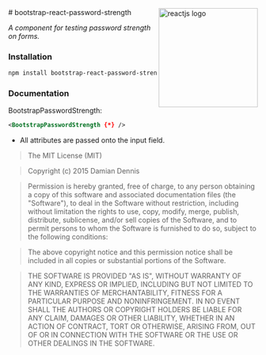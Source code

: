 <img align="right" width="200" alt="reactjs logo" src="http://shockjs.github.io/reactjs.svg">
# bootstrap-react-password-strength


*A component for testing password strength on forms.*

### Installation
```bash
npm install bootstrap-react-password-strength
```

### Documentation

BootstrapPasswordStrength:
```xml
<BootstrapPasswordStrength {*} />
```
  * All attributes are passed onto the input field.

> The MIT License (MIT)

> Copyright (c) 2015 Damian Dennis

> Permission is hereby granted, free of charge, to any person obtaining a copy
> of this software and associated documentation files (the "Software"), to deal
> in the Software without restriction, including without limitation the rights
> to use, copy, modify, merge, publish, distribute, sublicense, and/or sell
> copies of the Software, and to permit persons to whom the Software is
> furnished to do so, subject to the following conditions:

> The above copyright notice and this permission notice shall be included in all
> copies or substantial portions of the Software.

> THE SOFTWARE IS PROVIDED "AS IS", WITHOUT WARRANTY OF ANY KIND, EXPRESS OR
> IMPLIED, INCLUDING BUT NOT LIMITED TO THE WARRANTIES OF MERCHANTABILITY,
> FITNESS FOR A PARTICULAR PURPOSE AND NONINFRINGEMENT. IN NO EVENT SHALL THE
> AUTHORS OR COPYRIGHT HOLDERS BE LIABLE FOR ANY CLAIM, DAMAGES OR OTHER
> LIABILITY, WHETHER IN AN ACTION OF CONTRACT, TORT OR OTHERWISE, ARISING FROM,
> OUT OF OR IN CONNECTION WITH THE SOFTWARE OR THE USE OR OTHER DEALINGS IN THE
> SOFTWARE.
